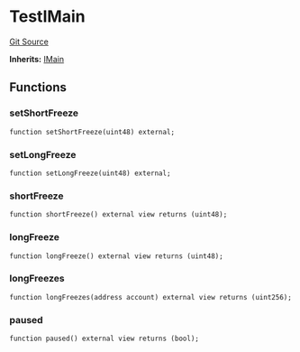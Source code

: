 # TestIMain
[Git Source](https://github.com/larrythecucumber321/protocol/blob/3222eb21fbb20ddd3d3fa2233072dfa96ea3e340/contracts/interfaces/IMain.sol)

**Inherits:**
[IMain](/src/contracts/interfaces/IMain.sol/interface.IMain.md)


## Functions
### setShortFreeze


```solidity
function setShortFreeze(uint48) external;
```

### setLongFreeze


```solidity
function setLongFreeze(uint48) external;
```

### shortFreeze


```solidity
function shortFreeze() external view returns (uint48);
```

### longFreeze


```solidity
function longFreeze() external view returns (uint48);
```

### longFreezes


```solidity
function longFreezes(address account) external view returns (uint256);
```

### paused


```solidity
function paused() external view returns (bool);
```


